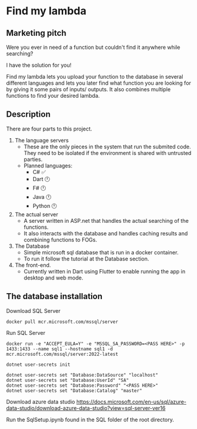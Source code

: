 # Find my lambda

## Marketing pitch
Were you ever in need of a function but couldn't find it anywhere while searching?

I have the solution for you!

Find my lambda lets you upload your function to the database in several different languages and lets you later find what function you are looking for by giving it some pairs of inputs/ outputs. It also combines multiple functions to find your desired lambda.



## Description

There are four parts to this project.
1. The language servers
    - These are the only pieces in the system that run the submited code. They need to be isolated if the environment is shared with untrusted parties.
    - Planned languages:
        - C# ✅
        - Dart 🕛
        - F# 🕛
        - Java 🕛
        - Python 🕛
2. The actual server
    - A server written in ASP.net that handles the actual searching of the functions.
    - It also interacts with the database and handles caching results and combining functions to FOGs.
3. The Database
    - Simple microsoft sql database that is run in a docker container.
    - To run it follow the tutorial at the Database section.
4. The front-end.
    - Currently written in Dart using Flutter to enable running the app in desktop and web mode.



## The database installation

Download SQL Server
```
docker pull mcr.microsoft.com/mssql/server
```


Run SQL Server
```
docker run -e "ACCEPT_EULA=Y" -e "MSSQL_SA_PASSWORD=<PASS HERE>" -p 1433:1433 --name sql1 --hostname sql1 -d mcr.microsoft.com/mssql/server:2022-latest
```

```
dotnet user-secrets init
```

```
dotnet user-secrets set "Database:DataSource" "localhost"
dotnet user-secrets set "Database:UserId" "SA"
dotnet user-secrets set "Database:Password" "<PASS HERE>"
dotnet user-secrets set "Database:Catalog" "master"
```

Download azure data studio
https://docs.microsoft.com/en-us/sql/azure-data-studio/download-azure-data-studio?view=sql-server-ver16

Run the SqlSetup.ipynb found in the SQL folder of the root directory.
